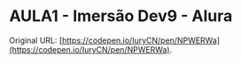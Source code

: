 # AULA1 - Imersão Dev9 - Alura

Original URL: [https://codepen.io/IuryCN/pen/NPWERWa](https://codepen.io/IuryCN/pen/NPWERWa).

